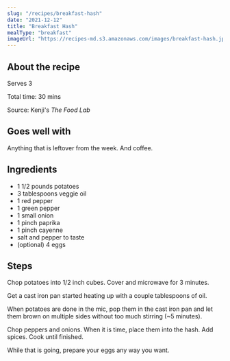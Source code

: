 ```yaml
---
slug: "/recipes/breakfast-hash"
date: "2021-12-12"
title: "Breakfast Hash"
mealType: "breakfast"
imageUrl: "https://recipes-md.s3.amazonaws.com/images/breakfast-hash.jpeg"
---
```


## About the recipe

Serves 3

Total time: 30 mins

Source: Kenji's _The Food Lab_

## Goes well with

Anything that is leftover from the week. And coffee.

## Ingredients

- 1 1/2 pounds potatoes
- 3 tablespoons veggie oil
- 1 red pepper
- 1 green pepper
- 1 small onion
- 1 pinch paprika
- 1 pinch cayenne
- salt and pepper to taste
- (optional) 4 eggs

## Steps

Chop potatoes into 1/2 inch cubes. Cover and microwave for 3 minutes.

Get a cast iron pan started heating up with a couple tablespoons of oil.

When potatoes are done in the mic, pop them in the cast iron pan and let them brown on multiple sides without too much stirring (~5 minutes).

Chop peppers and onions. When it is time, place them into the hash. Add spices. Cook until finished.

While that is going, prepare your eggs any way you want.

